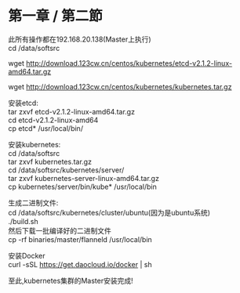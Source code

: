 # 第一章 / 第二節

此所有操作都在192.168.20.138(Master上执行)  
cd /data/softsrc   

wget http://download.123cw.cn/centos/kubernetes/etcd-v2.1.2-linux-amd64.tar.gz  


wget http://download.123cw.cn/centos/kubernetes/kubernetes.tar.gz  

安装etcd:  
tar zxvf etcd-v2.1.2-linux-amd64.tar.gz  
cd etcd-v2.1.2-linux-amd64  
cp etcd* /usr/local/bin/  

安装kubernetes:  
cd /data/softsrc  
tar zxvf kubernetes.tar.gz  
cd /data/softsrc/kubernetes/server/  
tar zxvf kubernetes-server-linux-amd64.tar.gz  
cp kubernetes/server/bin/kube* /usr/local/bin  

生成二进制文件:  
cd /data/softsrc/kubernetes/cluster/ubuntu(因为是ubuntu系统)  
./build.sh  
然后下载一批编译好的二进制文件  
cp -rf  binaries/master/flanneld  /usr/local/bin  

安装Docker  
curl -sSL https://get.daocloud.io/docker | sh  

至此,kubernetes集群的Master安装完成!

 
